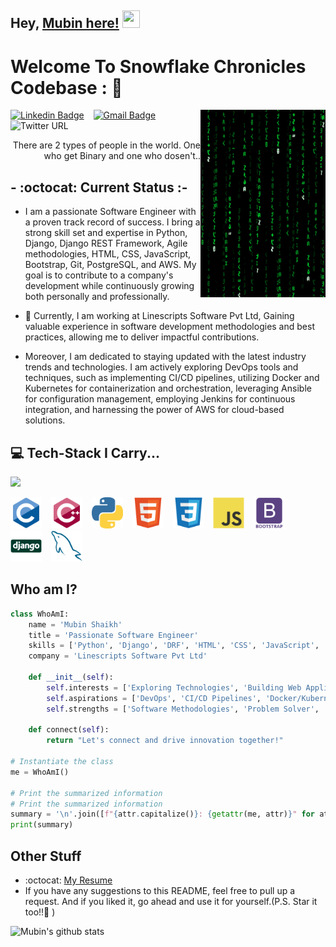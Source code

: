 ## Hey, [Mubin here!](https://mubinattar.netlify.app/) <img src="https://media.giphy.com/media/hvRJCLFzcasrR4ia7z/giphy.gif" width="28px" height="28px">

<h1> Welcome To Snowflake Chronicles Codebase : 🚀</h1>

<img src='/images/matrix.gif' alt='Awesome Matrix Code' align='right' width='200' height='300'/>

[![Linkedin Badge](https://img.shields.io/badge/-MubinAttar-blue?style=flat-square&logo=Linkedin&logoColor=white&link=linkedin.com/in/mubin-attar-53223716a)](linkedin.com/in/mubin-attar-53223716a)
&ensp;
[![Gmail Badge](https://img.shields.io/badge/-sk.mubinattar@gmail.com-c14438?style=flat-square&logo=Gmail&logoColor=white&link=mailto:sk.mubinattar@gmail.com)](mailto:sk.mubinattar@gmail.com)
&ensp;
![Twitter URL](https://img.shields.io/twitter/url?label=Mubin%20Attar&style=social&url=https%3A%2F%2Ftwitter.com%2Fskmubin313)


<div style="text-align: right">There are 2 types of people in the world. One who get Binary and one who dosen't.. </div>

## - :octocat: Current Status :-

* I am a passionate Software Engineer  with a proven track record of success. I bring a strong skill set and expertise in Python, Django, Django REST Framework, Agile methodologies, HTML, CSS, JavaScript, Bootstrap, Git, PostgreSQL, and AWS. My goal is to contribute to a company's development while continuously growing both personally and professionally.


* 🌱 Currently, I am working at Linescripts Software Pvt Ltd, Gaining valuable experience in software development methodologies and best practices, allowing me to deliver impactful contributions.


* Moreover, I am dedicated to staying updated with the latest industry trends and technologies. I am actively exploring DevOps tools and techniques, such as implementing CI/CD pipelines, utilizing Docker and Kubernetes for containerization and orchestration, leveraging Ansible for configuration management, employing Jenkins for continuous integration, and harnessing the power of AWS for cloud-based solutions.


## :computer: Tech-Stack I Carry...  
<img src="https://github-readme-stats.vercel.app/api/top-langs/?username=Mubin-Shaikh&layout=compact"/>

<img src='/images/c-original.svg' width='50' /> &ensp; <img src='/images/cpp.svg' width='50' /> &ensp; <img src='/images/python2.png'
	height='50' /> &ensp; <img src='/images/html.svg' width='50' /> &ensp; <img src='/images/css.svg' width='50' /> &ensp; <img
	src='/images/js.svg' width='50' /> &ensp; <img src='/images/bootstrap.svg' width='50' /> &ensp; <img src='/images/django.svg' width='50' /> &ensp; <img src='/images/sql.svg' width='50' /> &ensp;

## Who am I?
```python
class WhoAmI:
    name = 'Mubin Shaikh'
    title = 'Passionate Software Engineer'
    skills = ['Python', 'Django', 'DRF', 'HTML', 'CSS', 'JavaScript', 'Bootstrap', 'Git', 'PostgreSQL', 'AWS']
    company = 'Linescripts Software Pvt Ltd'

    def __init__(self):
        self.interests = ['Exploring Technologies', 'Building Web Applications', 'Driving Innovation', 'Agile Development']
        self.aspirations = ['DevOps', 'CI/CD Pipelines', 'Docker/Kubernetes', 'Ansible', 'AWS', 'Data Structures & Algorithms', 'Open-Source Projects']
        self.strengths = ['Software Methodologies', 'Problem Solver', 'Team Player', 'Passionate about Technology']

    def connect(self):
        return "Let's connect and drive innovation together!"

# Instantiate the class
me = WhoAmI()

# Print the summarized information
# Print the summarized information
summary = '\n'.join([f"{attr.capitalize()}: {getattr(me, attr)}" for attr in ['name', 'title', 'skills', 'company', 'interests']])
print(summary)
```

## Other Stuff
  - :octocat: [My Resume](https://drive.google.com/file/d/1t2N2iKb4LIrfEysDHYgIijyPvBJlQmE6/view?usp=sharing)
  - If you have any suggestions to this README, feel free to pull up a request. And if you liked it, go ahead and use it for yourself.(P.S. Star it too!!:grimacing: )

![Mubin's github stats](https://github-readme-stats.vercel.app/api?username=Mubin-Shaikh&show_icons=true&hide=[%22issues%22])
